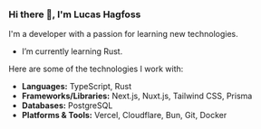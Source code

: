 ### Hi there 👋, I'm Lucas Hagfoss

I'm a developer with a passion for learning new technologies.

- I’m currently learning Rust.

Here are some of the technologies I work with:

-   **Languages:** TypeScript, Rust
-   **Frameworks/Libraries:** Next.js, Nuxt.js, Tailwind CSS, Prisma
-   **Databases:** PostgreSQL
-   **Platforms & Tools:** Vercel, Cloudflare, Bun, Git, Docker
